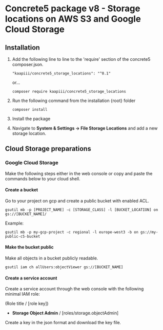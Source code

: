 
Concrete5 package v8 - Storage locations on AWS S3 and Google Cloud Storage
======

Installation
------------------


1. Add the following line to line to the 'require' section of the concrete5 composer.json.

   ```
   "kaapiii/concrete5_storage_locations": "^0.1"
   ```
        
   or...
   
   ```
   composer require kaapiii/concrete5_storage_locations
   ```
   
2. Run the following command from the installation {root} folder
   
   ``` 
   composer install
   ```

3. Install the package
4. Navigate to **System & Settings -> File Storage Locations** and add a new storage location.


Cloud Storage preparations
---------------------------

### Google Cloud Storage

Make the following steps either in the web console or copy and paste the commands below to your cloud shell.

#### Create a bucket

Go to your project on gcp and create a public bucket with enabled ACL.

```
gsutil mb -p [PROJECT_NAME] -c [STORAGE_CLASS] -l [BUCKET_LOCATION] on gs://[BUCKET_NAME]/
```

Example:
```
gsutil mb -p my-gcp-project -c regional -l europe-west3 -b on gs://my-public-c5-bucket
```

#### Make the bucket public

Make all objects in a bucket publicly readable.
```
gsutil iam ch allUsers:objectViewer gs://[BUCKET_NAME]
```


#### Create a service account

Create a service account through the web console with the following minimal IAM role:

(Role title / [role key])

- **Storage Object Admin** / [roles/storage.objectAdmin]

Create a key in the json format and download the key file.
